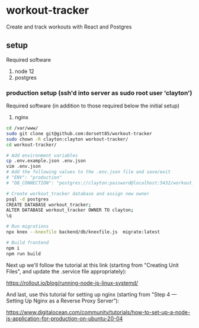 # workout-tracker

Create and track workouts with React and Postgres

## setup

Required software
1. node 12
2. postgres

### production setup (ssh'd into server as sudo root user 'clayton')

Required software (in addition to those required below the initial setup)
1. nginx

```bash
cd /var/www/
sudo git clone git@github.com:dorsett85/workout-tracker
sudo chown -R clayton:clayton workout-tracker/
cd workout-tracker/

# Add environment variables
cp .env.example.json .env.json
vim .env.json
# Add the following values to the .env.json file and save/exit
# "ENV": "production"
# "DB_CONNECTION": "postgres://clayton:password@localhost:5432/workout_tracker"

# Create workout_tracker database and assign new owner
psql -d postgres
CREATE DATABASE workout_tracker;
ALTER DATABASE workout_tracker OWNER TO clayton;
\q

# Run migrations
npx knex --knexfile backend/db/knexfile.js  migrate:latest

# Build frontend
npm i
npm run build 
```

Next up we'll follow the tutorial at this link (starting from "Creating Unit Files", and update the .service file appropriately):

https://rollout.io/blog/running-node-js-linux-systemd/

And last, use this tutorial for setting up nginx (starting from "Step 4 — Setting Up Nginx as a Reverse Proxy Server"):

https://www.digitalocean.com/community/tutorials/how-to-set-up-a-node-js-application-for-production-on-ubuntu-20-04
